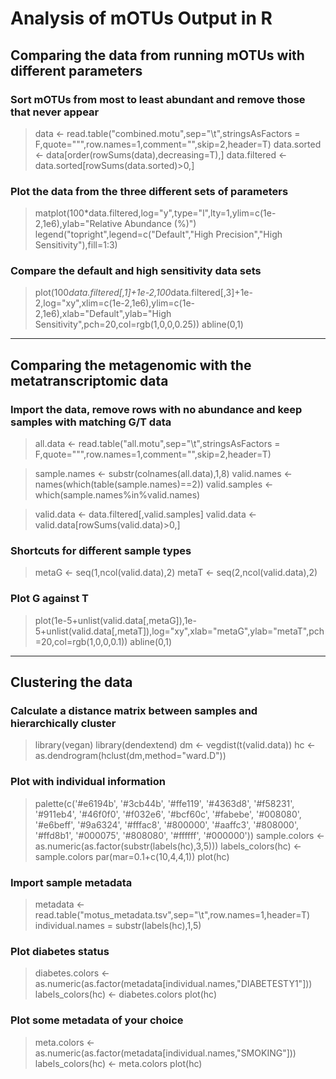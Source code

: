 # Analysis of mOTUs Output in R

## Comparing the data from running mOTUs with different parameters

### Sort mOTUs from most to least abundant and remove those that never appear
>data <- read.table("combined.motu",sep="\t",stringsAsFactors = F,quote="\"",row.names=1,comment="",skip=2,header=T)
>data.sorted <- data[order(rowSums(data),decreasing=T),]
>data.filtered <- data.sorted[rowSums(data.sorted)>0,]

### Plot the data from the three different sets of parameters
>matplot(100\*data.filtered,log="y",type="l",lty=1,ylim=c(1e-2,1e6),ylab="Relative Abundance (%)")
>legend("topright",legend=c("Default","High Precision","High Sensitivity"),fill=1:3)

### Compare the default and high sensitivity data sets
>plot(100*data.filtered[,1]+1e-2,100*data.filtered[,3]+1e-2,log="xy",xlim=c(1e-2,1e6),ylim=c(1e-2,1e6),xlab="Default",ylab="High Sensitivity",pch=20,col=rgb(1,0,0,0.25))
>abline(0,1)

___

## Comparing the metagenomic with the metatranscriptomic data

### Import the data, remove rows with no abundance and keep samples with matching G/T data
>all.data <- read.table("all.motu",sep="\t",stringsAsFactors = F,quote="\"",row.names=1,comment="",skip=2,header=T)

>sample.names <- substr(colnames(all.data),1,8)
>valid.names <- names(which(table(sample.names)==2))
>valid.samples <- which(sample.names%in%valid.names)

>valid.data <- data.filtered[,valid.samples]
>valid.data <- valid.data[rowSums(valid.data)>0,]

### Shortcuts for different sample types
>metaG <- seq(1,ncol(valid.data),2)
>metaT <- seq(2,ncol(valid.data),2)

### Plot G against T
>plot(1e-5+unlist(valid.data[,metaG]),1e-5+unlist(valid.data[,metaT]),log="xy",xlab="metaG",ylab="metaT",pch=20,col=rgb(1,0,0,0.1))
>abline(0,1)

___
## Clustering the data

### Calculate a distance matrix between samples and hierarchically cluster
>library(vegan)
>library(dendextend)
>dm <- vegdist(t(valid.data))
>hc <- as.dendrogram(hclust(dm,method="ward.D"))

### Plot with individual information
>palette(c('#e6194b', '#3cb44b', '#ffe119', '#4363d8', '#f58231', '#911eb4', '#46f0f0', '#f032e6', '#bcf60c', '#fabebe', '#008080', '#e6beff', '#9a6324', '#fffac8', '#800000', '#aaffc3', '#808000', '#ffd8b1', '#000075', '#808080', '#ffffff', '#000000'))
>sample.colors <- as.numeric(as.factor(substr(labels(hc),3,5)))
>labels_colors(hc) <- sample.colors
>par(mar=0.1+c(10,4,4,1))
>plot(hc)

### Import sample metadata
>metadata <- read.table("motus_metadata.tsv",sep="\t",row.names=1,header=T)
>individual.names = substr(labels(hc),1,5)

### Plot diabetes status
>diabetes.colors <- as.numeric(as.factor(metadata[individual.names,"DIABETESTY1"]))
>labels_colors(hc) <- diabetes.colors
>plot(hc)

### Plot some metadata of your choice
>meta.colors <- as.numeric(as.factor(metadata[individual.names,"SMOKING"]))
>labels_colors(hc) <- meta.colors
>plot(hc)
